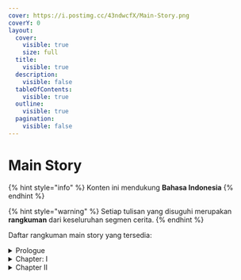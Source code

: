 ```yaml
---
cover: https://i.postimg.cc/43ndwcfX/Main-Story.png
coverY: 0
layout:
  cover:
    visible: true
    size: full
  title:
    visible: true
  description:
    visible: false
  tableOfContents:
    visible: true
  outline:
    visible: true
  pagination:
    visible: false
---
```


# Main Story

{% hint style="info" %}
Konten ini mendukung **Bahasa Indonesia**
{% endhint %}

{% hint style="warning" %}
Setiap tulisan yang disuguhi merupakan **rangkuman** dari keseluruhan segmen cerita.
{% endhint %}

Daftar rangkuman main story yang tersedia:

<details>

<summary>Prologue</summary>

* [utterance-of-marvels-i.md](prologue/utterance-of-marvels-i.md "mention")
* [utterance-of-marvels-ii.md](prologue/utterance-of-marvels-ii.md "mention")

</details>

<details>

<summary>Chapter: I</summary>

* [act-1.md](chapter-1/act-1.md "mention")
* [act-2.md](chapter-1/act-2.md "mention")
* [act-3.md](chapter-1/act-3.md "mention")
* Act IV: Clashing Blades
* Act V: Rewinding Raindrops
* Act VI: Grand Warstorm
* Interlude: A New Companion
* Act VII: Thaw of Eons
* Act VIII: To the Shore's End

</details>

<details>

<summary>Chapter II</summary>

* Prologue: Through the Sea Thou Break
* Act I: The Sacred Breeze So Often Breathes
* Act II: Veils Off in Sun or Shadow
* Act III: What Yesterday Wept, Today Doth Sing

- [act-4.md](chapter-2/act-4.md "mention")

</details>
